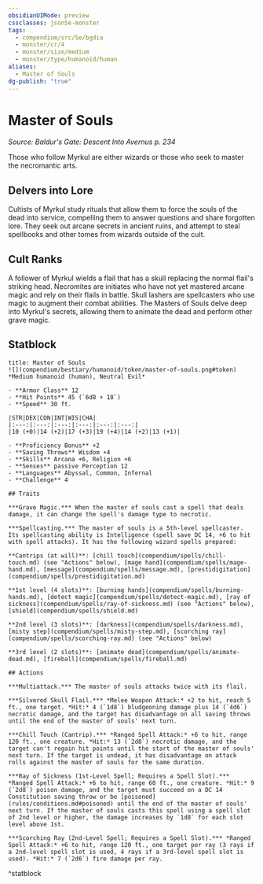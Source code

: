 ```yaml
---
obsidianUIMode: preview
cssclasses: json5e-monster
tags:
  - compendium/src/5e/bgdia
  - monster/cr/4
  - monster/size/medium
  - monster/type/humanoid/human
aliases:
  - Master of Souls
dg-publish: "true"
---
```

# Master of Souls
*Source: Baldur's Gate: Descent Into Avernus p. 234*  

Those who follow Myrkul are either wizards or those who seek to master the necromantic arts.

## Delvers into Lore

Cultists of Myrkul study rituals that allow them to force the souls of the dead into service, compelling them to answer questions and share forgotten lore. They seek out arcane secrets in ancient ruins, and attempt to steal spellbooks and other tomes from wizards outside of the cult.

## Cult Ranks

A follower of Myrkul wields a flail that has a skull replacing the normal flail's striking head. Necromites are initiates who have not yet mastered arcane magic and rely on their flails in battle. Skull lashers are spellcasters who use magic to augment their combat abilities. The Masters of Souls delve deep into Myrkul's secrets, allowing them to animate the dead and perform other grave magic.

## Statblock

```ad-statblock
title: Master of Souls
![](compendium/bestiary/humanoid/token/master-of-souls.png#token)
*Medium humanoid (human), Neutral Evil*

- **Armor Class** 12 
- **Hit Points** 45 (`6d8 + 18`)
- **Speed** 30 ft.

|STR|DEX|CON|INT|WIS|CHA|
|:---:|:---:|:---:|:---:|:---:|:---:|
|10 (+0)|14 (+2)|17 (+3)|19 (+4)|14 (+2)|13 (+1)|

- **Proficiency Bonus** +2
- **Saving Throws** Wisdom +4
- **Skills** Arcana +6, Religion +6
- **Senses** passive Perception 12
- **Languages** Abyssal, Common, Infernal
- **Challenge** 4

## Traits

***Grave Magic.*** When the master of souls cast a spell that deals damage, it can change the spell's damage type to necrotic.

***Spellcasting.*** The master of souls is a 5th-level spellcaster. Its spellcasting ability is Intelligence (spell save DC 14, +6 to hit with spell attacks). It has the following wizard spells prepared:

**Cantrips (at will)**: [chill touch](compendium/spells/chill-touch.md) (see "Actions" below), [mage hand](compendium/spells/mage-hand.md), [message](compendium/spells/message.md), [prestidigitation](compendium/spells/prestidigitation.md)

**1st level (4 slots)**: [burning hands](compendium/spells/burning-hands.md), [detect magic](compendium/spells/detect-magic.md), [ray of sickness](compendium/spells/ray-of-sickness.md) (see "Actions" below), [shield](compendium/spells/shield.md)

**2nd level (3 slots)**: [darkness](compendium/spells/darkness.md), [misty step](compendium/spells/misty-step.md), [scorching ray](compendium/spells/scorching-ray.md) (see "Actions" below)

**3rd level (2 slots)**: [animate dead](compendium/spells/animate-dead.md), [fireball](compendium/spells/fireball.md)

## Actions

***Multiattack.*** The master of souls attacks twice with its flail.

***Silvered Skull Flail.*** *Melee Weapon Attack:* +2 to hit, reach 5 ft., one target. *Hit:* 4 (`1d8`) bludgeoning damage plus 14 (`4d6`) necrotic damage, and the target has disadvantage on all saving throws until the end of the master of souls' next turn.

***Chill Touch (Cantrip).*** *Ranged Spell Attack:* +6 to hit, range 120 ft., one creature. *Hit:* 13 (`2d8`) necrotic damage, and the target can't regain hit points until the start of the master of souls' next turn. If the target is undead, it has disadvantage on attack rolls against the master of souls for the same duration.

***Ray of Sickness (1st-Level Spell; Requires a Spell Slot).*** *Ranged Spell Attack:* +6 to hit, range 60 ft., one creature. *Hit:* 9 (`2d8`) poison damage, and the target must succeed on a DC 14 Constitution saving throw or be [poisoned](rules/conditions.md#poisoned) until the end of the master of souls' next turn. If the master of souls casts this spell using a spell slot of 2nd level or higher, the damage increases by `1d8` for each slot level above 1st.

***Scorching Ray (2nd-Level Spell; Requires a Spell Slot).*** *Ranged Spell Attack:* +6 to hit, range 120 ft., one target per ray (3 rays if a 2nd-level spell slot is used, 4 rays if a 3rd-level spell slot is used). *Hit:* 7 (`2d6`) fire damage per ray.
```
^statblock